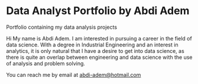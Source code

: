 # Data Analyst Portfolio by Abdi Adem
Portfolio containing my data analysis projects

 Hi My name is Abdi Adem. I am interested in pursuing a career in the field of data science. With a degree in Industrial Engineering 
and an interest in analytics, it is only natural that I have a desire to get into data science, as there is quite an overlap between 
engineering and data science with the use of analysis and problem solving.

You can reach me by email at abdi-adem@hotmail.com
